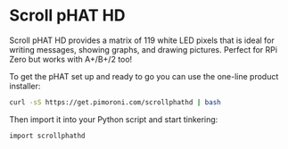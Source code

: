 <!--
---
name: Scroll pHAT HD
class: board
type: display, led
formfactor: pHAT
manufacturer: Pimoroni
description: A 17 x 7 LED matrix
url: https://github.com/pimoroni/scroll-phat-hd
github: https://github.com/pimoroni/scroll-phat-hd
buy: https://shop.pimoroni.com/products/scroll-phat-hd
image: 'scroll-phat-hd.png'
pincount: 40
eeprom: no
power:
  '2':
ground:
  '9':
pin:
  '3':
    mode: i2c
  '5':
    mode: i2c
i2c:
  '0x74':
    name: Matrix LED driver
    device: IS31FL3731
-->
# Scroll pHAT HD

Scroll pHAT HD provides a matrix of 119 white LED pixels that is ideal for writing messages, showing graphs, and drawing pictures. Perfect for RPi Zero but works with A+/B+/2 too!

To get the pHAT set up and ready to go you can use the one-line product installer:

```bash
curl -sS https://get.pimoroni.com/scrollphathd | bash
```

Then import it into your Python script and start tinkering:

```bash
import scrollphathd
```
